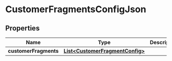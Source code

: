 

# CustomerFragmentsConfigJson


## Properties

Name | Type | Description | Notes
------------ | ------------- | ------------- | -------------
**customerFragments** | [**List&lt;CustomerFragmentConfig&gt;**](CustomerFragmentConfig.md) |  |  [optional]



